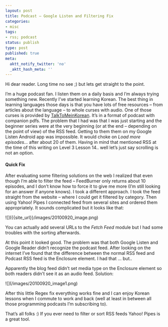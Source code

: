 ```yaml
---
layout: post
title: Podcast – Google Listen and Filtering Fix
categories:
- misc
tags:
- rss; podcast
status: publish
type: post
published: true
meta:
  aktt_notify_twitter: 'no'
  _aktt_hash_meta: ''
---
```

<p>Hi dear reader. Long time no see ;) but lets get straight to the point.</p>  
<p>I’m a huge podcast fan. I listen them on a daily basis and I’m always trying something new. Recently I’ve started learning Korean. The best thing in learning languages those days is that you have lots of free resources – from articles about the language – to whole curses with audio. One of those curses is provided by <a href="http://www.talktomeinkorean.com/">TalkToMeinKorean</a>. It’s in a format of podcast with companion pdfs. The problem that I had was that I was just starting and the beginner series were at the very beginning (or at the end – depending on the point of view) of the RSS feed. Getting to them them on my Google Listen Android app was impossible. It would choke on <em>Load more episodes…</em> after about 20 of them. Having in mind that mentioned RSS at the time of this writing on Level 3 Lesson 14.. well let’s just say scrolling is not an option.</p>  
<h4>Quick Fix</h4>  
<p>After evaluating some filtering solutions on the web I realized that even though I’m able to filter the feed – FeedBurner only returns about 10 episodes, and I don’t know how to force it to give me more (I’m still looking for an answer if anyone knows). I took a different approach. I took the feed straight from the website – where I could get it filtered by category. Then using Yahoo! Pipes I connected feed from several sites and ordered them appropriately. It sounds complicated but it looks like that:</p> 
![]({{site_url}}/images/20100920_image.png)
<p>You can actually add several URLs to the <em>Fetch Feed</em> module but I had some troubles with the sorting afterwards. </p>  
<p>At this point it looked good. The problem was that both Google Listen and Google Reader didn’t recognize the podcast feed. After looking on the internet I’ve found that the difference between the normal RSS feed and Podcast RSS feed is the Enclosure element. I had that … but..</p>
<p>Apparently the blog feed didn’t set media type on the Enclosure element so both readers didn’t see it as an audio feed. Solution:</p>
![](/images/20100920_image1.png)
<p>After this little Regex fix everything works fine and I can enjoy Korean lessons when I commute to work and back (well at least in between all those programming podcasts I’m subscribing to).</p>  <p>That’s all folks :) If you ever need to filter or sort RSS feeds Yahoo! Pipes is a great tool.</p>
